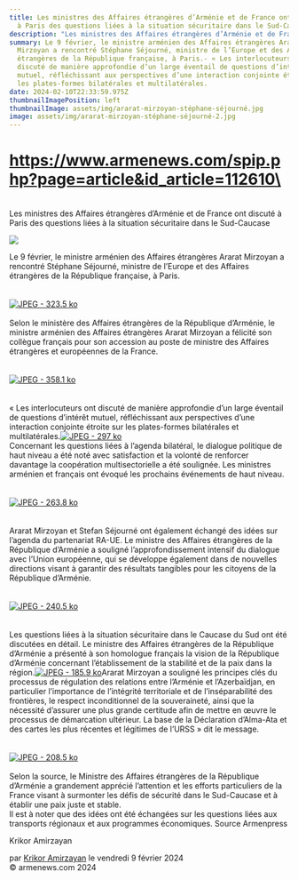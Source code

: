 ```yaml
---
title: Les ministres des Affaires étrangères d’Arménie et de France ont discuté
  à Paris des questions liées à la situation sécuritaire dans le Sud-Caucase
description: "Les ministres des Affaires étrangères d’Arménie et de France "
summary: Le 9 février, le ministre arménien des Affaires étrangères Ararat
  Mirzoyan a rencontré Stéphane Séjourné, ministre de l’Europe et des Affaires
  étrangères de la République française, à Paris.- « Les interlocuteurs ont
  discuté de manière approfondie d’un large éventail de questions d’intérêt
  mutuel, réfléchissant aux perspectives d’une interaction conjointe étroite sur
  les plates-formes bilatérales et multilatérales.
date: 2024-02-10T22:33:59.975Z
thumbnailImagePosition: left
thumbnailImage: assets/img/ararat-mirzoyan-stéphane-séjourné.jpg
image: assets/img/ararat-mirzoyan-stéphane-séjourné-2.jpg
---
```

# https://www.armenews.com/spip.php?page=article&id_article=112610\
\
Les ministres des Affaires étrangères d’Arménie et de France ont discuté à Paris des questions liées à la situation sécuritaire dans le Sud-Caucase

![](https://www.armenews.com/IMG/arton112610.jpg)

Le 9 février, le ministre arménien des Affaires étrangères Ararat Mirzoyan a rencontré Stéphane Séjourné, ministre de l’Europe et des Affaires étrangères de la République française, à Paris.\
\
\
[![JPEG - 323.5 ko](https://www.armenews.com/local/cache-vignettes/L670xH447/43b-2-37301.jpg?1707502875)](https://www.armenews.com/IMG/jpg/5/9/4/43b-2.jpg "jpg/5/9/4/43b-2.jpg")\
\
Selon le ministère des Affaires étrangères de la République d’Arménie, le ministre arménien des Affaires étrangères Ararat Mirzoyan a félicité son collègue français pour son accession au poste de ministre des Affaires étrangères et européennes de la France.\
\
\
[![JPEG - 358.1 ko](https://www.armenews.com/local/cache-vignettes/L670xH447/43a-2-e452f.jpg?1707502875)](https://www.armenews.com/IMG/jpg/7/1/1/43a-2.jpg "jpg/7/1/1/43a-2.jpg")\
\
\
« Les interlocuteurs ont discuté de manière approfondie d’un large éventail de questions d’intérêt mutuel, réfléchissant aux perspectives d’une interaction conjointe étroite sur les plates-formes bilatérales et multilatérales.[![JPEG - 297 ko](https://www.armenews.com/local/cache-vignettes/L670xH1005/43d-376f5.jpg?1707502875)](https://www.armenews.com/IMG/jpg/b/a/b/43d.jpg "jpg/b/a/b/43d.jpg")\
Concernant les questions liées à l’agenda bilatéral, le dialogue politique de haut niveau a été noté avec satisfaction et la volonté de renforcer davantage la coopération multisectorielle a été soulignée. Les ministres arménien et français ont évoqué les prochains événements de haut niveau.\
\
\
[![JPEG - 263.8 ko](https://www.armenews.com/local/cache-vignettes/L670xH447/43c-2-b3865.jpg?1707502875)](https://www.armenews.com/IMG/jpg/8/5/5/43c-2.jpg "jpg/8/5/5/43c-2.jpg")\
\
\
Ararat Mirzoyan et Stefan Séjourné ont également échangé des idées sur l’agenda du partenariat RA-UE. Le ministre des Affaires étrangères de la République d’Arménie a souligné l’approfondissement intensif du dialogue avec l’Union européenne, qui se développe également dans de nouvelles directions visant à garantir des résultats tangibles pour les citoyens de la République d’Arménie.\
\
\
[![JPEG - 240.5 ko](https://www.armenews.com/local/cache-vignettes/L670xH447/43e-1f7e2.jpg?1707502875)](https://www.armenews.com/IMG/jpg/a/e/e/43e.jpg "jpg/a/e/e/43e.jpg")\
\
\
Les questions liées à la situation sécuritaire dans le Caucase du Sud ont été discutées en détail. Le ministre des Affaires étrangères de la République d’Arménie a présenté à son homologue français la vision de la République d’Arménie concernant l’établissement de la stabilité et de la paix dans la région.[![JPEG - 185.9 ko](https://www.armenews.com/local/cache-vignettes/L670xH447/43-5-69752.jpg?1707503213)](https://www.armenews.com/IMG/jpg/7/f/b/43-5.jpg "jpg/7/f/b/43-5.jpg")Ararat Mirzoyan a souligné les principes clés du processus de régulation des relations entre l’Arménie et l’Azerbaïdjan, en particulier l’importance de l’intégrité territoriale et de l’inséparabilité des frontières, le respect inconditionnel de la souveraineté, ainsi que la nécessité d’assurer une plus grande certitude afin de mettre en œuvre le processus de démarcation ultérieur. La base de la Déclaration d’Alma-Ata et des cartes les plus récentes et légitimes de l’URSS » dit le message.\
\
\
[![JPEG - 208.5 ko](https://www.armenews.com/local/cache-vignettes/L670xH1005/43f-14f0b.jpg?1707502875)](https://www.armenews.com/IMG/jpg/f/e/9/43f.jpg "jpg/f/e/9/43f.jpg")\
\
Selon la source, le Ministre des Affaires étrangères de la République d’Arménie a grandement apprécié l’attention et les efforts particuliers de la France visant à surmonter les défis de sécurité dans le Sud-Caucase et à établir une paix juste et stable.\
Il est à noter que des idées ont été échangées sur les questions liées aux transports régionaux et aux programmes économiques. Source Armenpress

Krikor Amirzayan

par [Krikor Amirzayan](https://www.armenews.com/spip.php?page=auteur&id_auteur=33) le vendredi 9 février 2024\
© armenews.com 2024